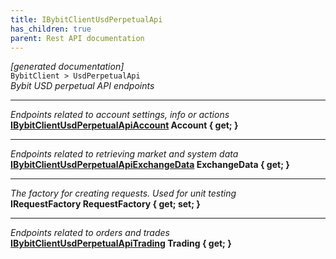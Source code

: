 ```yaml
---
title: IBybitClientUsdPerpetualApi
has_children: true
parent: Rest API documentation
---
```

*[generated documentation]*  
`BybitClient > UsdPerpetualApi`  
*Bybit USD perpetual API endpoints*
  
***
*Endpoints related to account settings, info or actions*  
**[IBybitClientUsdPerpetualApiAccount](IBybitClientUsdPerpetualApiAccount.html) Account { get; }**  
***
*Endpoints related to retrieving market and system data*  
**[IBybitClientUsdPerpetualApiExchangeData](IBybitClientUsdPerpetualApiExchangeData.html) ExchangeData { get; }**  
***
*The factory for creating requests. Used for unit testing*  
**IRequestFactory RequestFactory { get; set; }**  
***
*Endpoints related to orders and trades*  
**[IBybitClientUsdPerpetualApiTrading](IBybitClientUsdPerpetualApiTrading.html) Trading { get; }**  
